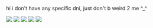 hi i don't have any specific dni, just don't b weird 2 me ^_^

![](https://44.media.tumblr.com/16d67805c57fbd7c4c2d97837dc917f8/9232849738014d31-ca/s250x250_c1_f1/036cef51023a6e3ea6f18a12222a5c5bc0ccfae0.gifv) ![](https://64.media.tumblr.com/8077c5e0f25caec089928faca543e08b/9c70f435e1e37c85-b0/s100x200/f2110091768f62748e52837abd05506ec9b45535.gifv) ![](https://64.media.tumblr.com/79852fbfd48c804529cd1c57d8469cc6/9c70f435e1e37c85-a3/s100x200/599798cee8ced02f98a3fa8a9f47d9c9bdc7007d.gifv) ![](https://64.media.tumblr.com/4ec27db14aed333d73e0c32c3648410c/2fbd147e6eae6b11-33/s100x200/7c78d47c2438efb1052f76240b7f8bd27bfb11d0.gifv) ![](https://64.media.tumblr.com/6ff1c89d918c1e0fde2761eb9aeffb92/2fbd147e6eae6b11-3f/s100x200/92cdacb0ed9ccbdf25c988c920a493cfc9e14930.gifv)
